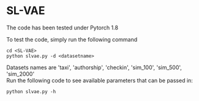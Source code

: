 # SL-VAE

The code has been tested under Pytorch 1.8

To test the code, simply run the following command  
```
cd <SL-VAE>
python slvae.py -d <datasetname>
```
Datasets names are 'taxi', 'authorship', 'checkin', 'sim_100', 'sim_500', 'sim_2000'  
Run the following code to see available parameters that can be passed in:  
```
python slvae.py -h
```

